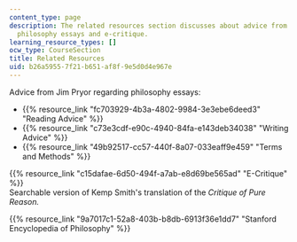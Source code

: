 ```yaml
---
content_type: page
description: The related resources section discusses about advice from Jim Pryor regarding
  philosophy essays and e-critique.
learning_resource_types: []
ocw_type: CourseSection
title: Related Resources
uid: b26a5955-7f21-b651-af8f-9e5d0d4e967e
---
```


Advice from Jim Pryor regarding philosophy essays:

*   {{% resource_link "fc703929-4b3a-4802-9984-3e3ebe6deed3" "Reading Advice" %}}
*   {{% resource_link "c73e3cdf-e90c-4940-84fa-e143deb34038" "Writing Advice" %}}
*   {{% resource_link "49b92517-cc57-440f-8a07-033eaff9e459" "Terms and Methods" %}}

{{% resource_link "c15dafae-6d50-494f-a7ab-e8d69be565ad" "E-Critique" %}}  
Searchable version of Kemp Smith's translation of the _Critique of Pure Reason._

{{% resource_link "9a7017c1-52a8-403b-b8db-6913f36e1dd7" "Stanford Encyclopedia of Philosophy" %}}
